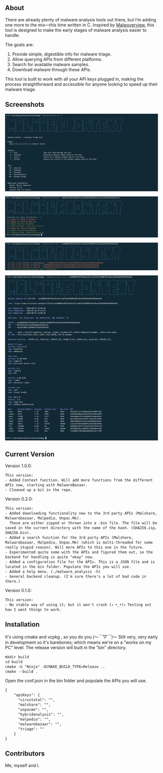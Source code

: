 ## About 
There are already plenty of malware analysis tools out there, but I’m adding one more to the mix—this time written in C. Inspired by [Malwoverview](https://github.com/alexandreborges/malwoverview), this tool is designed to make the early stages of malware analysis easier to handle.

The goals are:

1. Provide simple, digestible info for malware triage.
2. Allow querying APIs from different platforms.
3. Search for available malware samples.
3. Download malware through these APIs.

This tool is built to work with all your API keys plugged in, making the process straightforward and accessible for anyone looking to speed up their malware triage.

## Screenshots

![Help](pictures/picture_9_Help.png)

![Search Results](pictures/picture_7_Search_Malware_Update.png)

![Downloaded Files](pictures/picture_8_Download_Malware_Malshare_Update.png)

![Downloaded Files](pictures/picture_10_Context_First.png)


## Current Version
Version 1.0.0:

```
This version:
- Added Context function. Will add more functions from the different APIs now, starting with MalwareBazaar.
- Cleaned up a bit in the repo.
```


Version 0.2.0:

```
This version:
- Added downloading functionality now to the 3rd party APIs (Malshare, Malwarebazaar, Malpedia, Unpac.Me).
  These are either zipped or thrown into a .bin file. The file will be saved in the current directory with the name of the hash. (SHA256.zip, SHA256.bin).
- Added a search function for the 3rd party APIs (Malshare, Malwarebazaar, Malpedia, Unpac.Me) (which is multi-threaded for some really stupid reason). Will more APIs to this one in the future.
- Experimented quite some with the APIs and figured them out, so the backend for handling is quite "okay" now. 
- Added a configuration file for the APIs. This is a JSON file and is located in the bin folder. Populate the APIs you will use.
- Added a help menu. (./malware_analysis -h)
- General backend cleanup. (I'm sure there's a lot of bad code in there.)
```

Version 0.1.0:
```
This version: 
- No stable way of using it; but it won't crash (ง •_•)ง Testing out how I want things to work.
```

## Installation
It's using cmake and vcpkg , so you do you (～￣▽￣)～ Still very, very early in development so it's barebones; which means we're on a "works on my PC" level.
The release version will built in the "bin" directory. 
```
mkdir build
cd build
cmake -G "Ninja" -DCMAKE_BUILD_TYPE=Release ..
cmake --build . 
```
Open the conf.json in the bin folder and populate the APIs you will use. 

```
{
    "apiKeys": {
      "virustotal": "",
      "malshare": "",
      "unpacme": "",
      "hybridanalysis": "",
      "malpedia": "",
      "malwarebazaar": "",
      "triage": ""
    }
}

```

## Contributors

Me, myself and I. 




